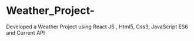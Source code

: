 # Weather_Project-
Developed a Weather Project using React JS , Html5, Css3, JavaScript ES6 and Current API 
